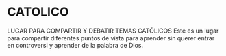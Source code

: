 # CATOLICO
LUGAR PARA COMPARTIR Y DEBATIR TEMAS CATÓLICOS
Este es un lugar para compartir diferentes puntos de vista para aprender sin querer entrar en controversi y aprender de la palabra de Dios.
